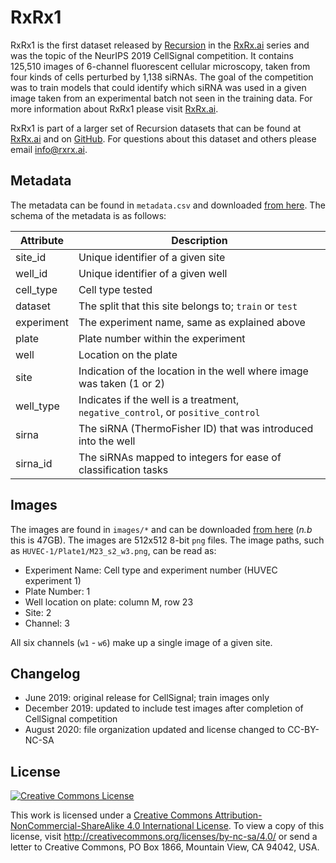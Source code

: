 # RxRx1

RxRx1 is the first dataset released by [Recursion][recursion] in the [RxRx.ai][rxrx] series
and was the topic of the NeurIPS 2019 CellSignal competition. It contains 125,510 images
of 6-channel fluorescent cellular microscopy, taken from four kinds of cells perturbed by
1,138 siRNAs. The goal of the competition was to train models that could identify which
siRNA was used in a given image taken from an experimental batch not seen in the training data.
For more information about RxRx1 please visit [RxRx.ai][rxrx1].

RxRx1 is part of a larger set of Recursion datasets that can be found at [RxRx.ai][rxrx] and on
[GitHub][github]. For questions about this dataset and others please email
[info@rxrx.ai](mailto:info@rxrx.ai).


## Metadata

The metadata can be found in `metadata.csv` and downloaded [from here][download]. The schema of the metadata
is as follows:

| Attribute      | Description                                                                     |
|----------------|---------------------------------------------------------------------------------|
| site_id        | Unique identifier of a given site                                               |
| well_id        | Unique identifier of a given well                                               |
| cell_type      | Cell type tested                                                                |
| dataset        | The split that this site belongs to; `train` or `test`                          |
| experiment     | The experiment name, same as explained above                                    |
| plate          | Plate number within the experiment                                              |
| well           | Location on the plate                                                           |
| site           | Indication of the location in the well where image was taken (1 or 2)           |
| well_type      | Indicates if the well is a treatment, `negative_control`, or `positive_control` |
| sirna          | The siRNA (ThermoFisher ID) that was introduced into the well                   |
| sirna_id       | The siRNAs mapped to integers for ease of classification tasks                  |

## Images

The images are found in `images/*` and can be downloaded [from here][download] (*n.b* this is 47GB).
The images are 512x512 8-bit `png` files. The image paths, such as `HUVEC-1/Plate1/M23_s2_w3.png`,
can be read as:

- Experiment Name: Cell type and experiment number (HUVEC experiment 1)
- Plate Number: 1
- Well location on plate: column M, row 23
- Site: 2
- Channel: 3

All six channels (`w1` - `w6`) make up a single image of a given site.

## Changelog
- June 2019: original release for CellSignal; train images only
- December 2019: updated to include test images after completion of CellSignal competition
- August 2020: file organization updated and license changed to CC-BY-NC-SA

## License
<a rel="license" href="http://creativecommons.org/licenses/by-nc-sa/4.0/"><img alt="Creative Commons License" style="border-width:0" src="https://i.creativecommons.org/l/by-nc-sa/4.0/88x31.png" /></a>

This work is licensed under a <a rel="license" href="http://creativecommons.org/licenses/by-nc-sa/4.0/">Creative Commons Attribution-NonCommercial-ShareAlike 4.0 International License</a>. To view a copy of this license, visit http://creativecommons.org/licenses/by-nc-sa/4.0/ or send a letter to Creative Commons, PO Box 1866, Mountain View, CA 94042, USA.


[download]: https://rxrx.ai/rxrx1#Download
[github]: https://github.com/recursionpharma/rxrx-datasets
[recursion]: http://recursionpharma.com
[rxrx]: http://rxrx.ai
[rxrx1]: https://rxrx.ai/rxrx1
